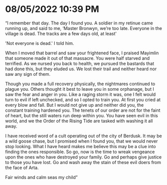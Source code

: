 # 08/05/2022 10:39 PM
“I remember that day. The day I found you.  A soldier in my retinue came running up, and said to me, ‘Master Bronwyn, we’re too late.  Everyone in the village is dead. The tracks are a few days old, at least'

'Not everyone is dead.' I told him.

 When I moved that barrel and saw your frightened face, I praised Mayimlin that someone made it out of that massacre.  You were half starved and terrified.  As we nursed you back to health, we pursued the bastards that had done this, but they eluded us.  We lost their trail and neither heard nor saw any sign of them.

Though you made a full recovery physically, the nightmares continued to plague you.  Others thought it best to leave you in some orphanage, but I saw the fear and anger in you.  Like a raging storm it was, one I felt would turn to evil if left unchecked, and so I opted to train you.  At first you cried at every blow and fall. But I would not give up and neither did you, the constant training hardened you.  The tenets of our order are not for the faint of heart, but the still waters run deep within you.  You have seen evil in this world, and we the Order of the Rising Tide are tasked with washing it all away.

I have received word of a cult operating out of the city of Berdusk.  It may be a wild goose chase, but I promised when I found you, that we would never stop looking.  What I have heard makes me believe this may be a clue into finding the ones responsible.  So go, now is the time to wreak vengeance upon the ones who have destroyed your family.  Go and perhaps give justice to those you have lost. Go and wash away the stain of these evil doers from the face of Arta.

Fair winds and calm seas my child” 
